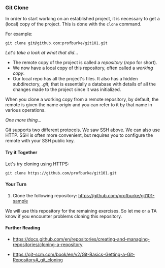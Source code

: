 ### Git Clone

In order to start working on an established project, it is necessary to get a (local) copy of the project. This is done with the `clone` command.

For example:

```
git clone git@github.com:profburke/git101.git
```

_Let's take a look at what that did..._

- The remote copy of the project is called a *repository* (_repo_ for short).
- We now have a local copy of this repository, often called a _working copy_.
- Our local repo has all the project's files. It also has a hidden subdirectory, _.git_, that is essentially a database with details of all the changes made to the project since it was initialized.

When you clone a working copy from a remote repository, by default, the remote is given the name _origin_ and you can refer to it by that name in various operations.

_One more thing..._

Git supports two different protocols. We saw SSH above. We can also use HTTP. SSH is often more convenient, but requires you to configure the remote with your SSH public key. 

#### Try it Together

Let's try cloning using HTTPS:

```
git clone https://github.com/profburke/git101.git
```


#### Your Turn

1. Clone the following repository: https://github.com/profburke/git101-sample

We will use this repository for the remaining exercises. So let me or a TA know if you encounter problems cloning this repository.

#### Further Reading

- https://docs.github.com/en/repositories/creating-and-managing-repositories/cloning-a-repository

- https://git-scm.com/book/en/v2/Git-Basics-Getting-a-Git-Repository#_git_cloning

